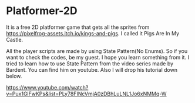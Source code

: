 # Platformer-2D
It is a free 2D platformer game that gets all the sprites from https://pixelfrog-assets.itch.io/kings-and-pigs.
I called it Pigs Are In My Castle.

All the player scripts are made by using State Pattern(No Enums). So if you want to check the codes, be my guest. I hope you learn something from it. I tried to learn how to use State Pattern from the video series made by Bardent. You can find him on youtube. Also I will drop his tutorial down below.

https://www.youtube.com/watch?v=Pux1GlFwKPs&list=PLy78FINcVmjA0zDBhLuLNL1Jo6xNMMq-W
